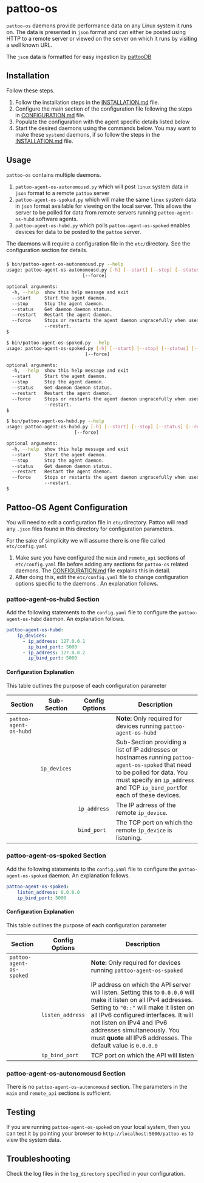 # pattoo-os

`pattoo-os` daemons provide performance data on any Linux system it runs on. The data is presented in `json` format and can either be posted using HTTP to a remote server or viewed on the server on which it runs by visiting a well known URL.

The `json` data is formatted for easy ingestion by [pattooDB](https://github.com/PalisadoesFoundation/pattoo-ng)

## Installation
Follow these steps.

1. Follow the installation steps in the [INSTALLATION.md](INSTALLATION.md) file.
1. Configure the main section of the configuration file following the steps in [CONFIGURATION.md](CONFIGURATION.md) file.
1. Populate the configuration with the agent specific details listed below
1. Start the desired daemons using the commands below. You may want to make these `systemd` daemons, if so follow the steps in the [INSTALLATION.md](INSTALLATION.md) file.


## Usage

`pattoo-os` contains multiple daemons.

1. `pattoo-agent-os-autonomousd.py` which will post `linux` system data in `json` format to a remote `pattoo` server
1. `pattoo-agent-os-spoked.py` which will make the same `linux` system data in `json` format available for viewing on the local server. This allows the server to be polled for data from remote servers running  `pattoo-agent-os-hubd` software agents.
1. `pattoo-agent-os-hubd.py` which polls `pattoo-agent-os-spoked` enables devices for data to be posted to the `pattoo` server.

The daemons will require a configuration file in the `etc/`directory. See the configuration section for details.

###
```bash
$ bin/pattoo-agent-os-autonomousd.py --help
usage: pattoo-agent-os-autonomousd.py [-h] [--start] [--stop] [--status] [--restart]
                            [--force]

optional arguments:
  -h, --help  show this help message and exit
  --start     Start the agent daemon.
  --stop      Stop the agent daemon.
  --status    Get daemon daemon status.
  --restart   Restart the agent daemon.
  --force     Stops or restarts the agent daemon ungracefully when used with --stop or
              --restart.
$
```


```bash
$ bin/pattoo-agent-os-spoked.py --help
usage: pattoo-agent-os-spoked.py [-h] [--start] [--stop] [--status] [--restart]
                             [--force]

optional arguments:
  -h, --help  show this help message and exit
  --start     Start the agent daemon.
  --stop      Stop the agent daemon.
  --status    Get daemon daemon status.
  --restart   Restart the agent daemon.
  --force     Stops or restarts the agent daemon ungracefully when used with --stop or
              --restart.
$
```

```bash
$ bin/pattoo-agent-os-hubd.py --help
usage: pattoo-agent-os-hubd.py [-h] [--start] [--stop] [--status] [--restart]
                         [--force]

optional arguments:
  -h, --help  show this help message and exit
  --start     Start the agent daemon.
  --stop      Stop the agent daemon.
  --status    Get daemon daemon status.
  --restart   Restart the agent daemon.
  --force     Stops or restarts the agent daemon ungracefully when used with --stop or
              --restart.
$
```


## Pattoo-OS Agent Configuration

You will need to edit a configuration file in `etc/`directory. Pattoo will read any `.json` files found in this directory for configuration parameters.

For the sake of simplicity we will assume there is one file called `etc/config.yaml`

1. Make sure you have configured the `main` and `remote_api` sections of `etc/config.yaml` file before adding any sections for `pattoo-os` related daemons. The [CONFIGURATION.md](CONFIGURATION.md) file explains this in detail.
1. After doing this, edit the `etc/config.yaml` file to change configuration options specific to the daemons . An explanation follows.

### pattoo-agent-os-hubd Section

Add the following statements to the `config.yaml` file to configure the  `pattoo-agent-os-hubd` daemon. An explanation follows.


```yaml
pattoo-agent-os-hubd:
    ip_devices:
      - ip_address: 127.0.0.1
        ip_bind_port: 5000    
      - ip_address: 127.0.0.2
        ip_bind_port: 5000            
```

#### Configuration Explanation

This table outlines the purpose of each configuration parameter

|Section | Sub-Section|Config Options          | Description                    |
|--|--|--|--|
| `pattoo-agent-os-hubd`||| **Note:** Only required for devices running `pattoo-agent-os-hubd` |
|| `ip_devices` | |Sub-Section providing a list of IP addresses or hostnames running `pattoo-agent-os-spoked` that need to be polled for data. You must specify an `ip_address` and TCP `ip_bind_port`for each of these devices.|
||| `ip_address` | The IP adrress of the remote `ip_device`.|
||| `bind_port` | The TCP port on which the remote `ip_device` is listening.|

### pattoo-agent-os-spoked Section

Add the following statements to the `config.yaml` file to configure the  `pattoo-agent-os-spoked` daemon. An explanation follows.


```yaml
pattoo-agent-os-spoked:
    listen_address: 0.0.0.0
    ip_bind_port: 5000
```

#### Configuration Explanation

This table outlines the purpose of each configuration parameter

|Section | Config Options          | Description                    |
|--|--|--|
| `pattoo-agent-os-spoked` | | **Note:** Only required for devices running `pattoo-agent-os-spoked` |
|| `listen_address` | IP address on which the API server will listen. Setting this to `0.0.0.0` will make it listen on all IPv4 addresses. Setting to `"0::"` will make it listen on all IPv6 configured interfaces. It will not listen on IPv4 and IPv6 addresses simultaneously. You must **quote** all IPv6 addresses. The default value is `0.0.0.0`|
|| `ip_bind_port`              | TCP port on which the API will listen|

### pattoo-agent-os-autonomousd Section

There is no `pattoo-agent-os-autonomousd` section. The parameters in the `main` and `remote_api` sections is sufficient.

## Testing
If you are running `pattoo-agent-os-spoked` on your local system, then you can test it by pointing your browser to `http://localhost:5000/pattoo-os` to view the system data.

## Troubleshooting
Check the log files in the `log_directory` specified in your configuration.
